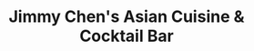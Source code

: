 ---
layout: place
title: "Jimmy Chen's Asian Cuisine & Cocktail Bar"
permalink: /connecticut/east-windsor/jimmy-chen-s-asian-cuisine-cocktail-bar.html
stateAbbr: CT
stateName: Connecticut
cityName: East Windsor
place_id: ChIJS7Lg8vH75okRGOlaQzJg600
photos:
  - name: >-
      places/ChIJS7Lg8vH75okRGOlaQzJg600/photos/AeeoHcL54pwl4HIC0wKcRVRjIWRhb-FpFN6t_cVdonW1MRLGXIQHyKEZ3DTzcicJpa0CIqrmLCOlqWRqUFuo4ZKCMNx948mWzYRLKjiAskOUlHnaUik73XynBNHEAPV21wRCoz8o9AHf3AUTLBTIkLdzpKCgpJCiegsrAl7rmEJkH8gTINWk2IAkdxQUvrPGSYZIiSPduVVb3TvyBGo0MJBGOb9h0GBBkccHYZmQ9CXhtF27PDBK4IzgBAcEFlNoGBFy9N7H4yuFeJWjyVULDw0XxixWi7AU2PBx7dC8m5ET8whXmfnNNsm6klBPLc4yVQhUgPLKuCBL-De6MBXLRY1Qr6eSNIjP_lkCrWF8DV2a0pFQJaW_IYY2Gz4hB8se_xDkBEBS_dEMqitNS6_2xjANz3svXewlL4rgXUAMbxg13dM7Acw-
    widthPx: 4363
    heightPx: 2733
    authorAttributions:
      - displayName: Steve Powell
        uri: https://maps.google.com/maps/contrib/101873597387964100247
        photoUri: >-
          https://lh3.googleusercontent.com/a-/ALV-UjWcgSwNCs2pmhdoH7zM9AFYuyjq7CwOtwu0BLfPM_ft-4Dx7GiS=s100-p-k-no-mo
    flagContentUri: >-
      https://www.google.com/local/imagery/report/?cb_client=maps_api_places.places_api&image_key=!1e10!2sCIHM0ogKEICAgID42-_sqgE&hl=en-US
    googleMapsUri: >-
      https://www.google.com/maps/place//data=!3m4!1e2!3m2!1sCIHM0ogKEICAgID42-_sqgE!2e10!4m2!3m1!1s0x89e6fbf1f2e0b24b:0x4deb6032435ae918
  - name: >-
      places/ChIJS7Lg8vH75okRGOlaQzJg600/photos/AeeoHcKUnVCBZposA2gOwVT2dD8QLh1oVOuZxXTc5Mlfuyejq9pv7Gy0d2jizdGhsEI6lhJVxiVGSgTXC7AGKe9kETxQQhOWBGQHz5SpeHa8sb6eMMGWm2pFBzwdk26oaloEw920Uw8CFxXJdSpFhQcgE9N6pqyZn-s5N9GUsuftpTS7o-uNYTFH40yZC4nnLWfGpxvEzRn195e61d5THvzvUC6aN4zueAqnykR48MVkZ1bKxRMwrYAGqyy7EejFUss5DqDlo-SnNrTRehx6bngijPBh8EIY50eBp7OID3yKRhRyrX2kHHhszgf-hT9kmwEyiOVJTS0uFNag2LOYhWhg7MyddcbcVTZhoDU7V6rrIFO7WxWB_1j4SmqBRkeiz-wNbA3AuPtRbmNMVlQDpYvfJQN7J3BfphCtmDUJdIarmy5P5Q
    widthPx: 3182
    heightPx: 1681
    authorAttributions:
      - displayName: Steve Powell
        uri: https://maps.google.com/maps/contrib/101873597387964100247
        photoUri: >-
          https://lh3.googleusercontent.com/a-/ALV-UjWcgSwNCs2pmhdoH7zM9AFYuyjq7CwOtwu0BLfPM_ft-4Dx7GiS=s100-p-k-no-mo
    flagContentUri: >-
      https://www.google.com/local/imagery/report/?cb_client=maps_api_places.places_api&image_key=!1e10!2sCIHM0ogKEICAgID4u-PKJQ&hl=en-US
    googleMapsUri: >-
      https://www.google.com/maps/place//data=!3m4!1e2!3m2!1sCIHM0ogKEICAgID4u-PKJQ!2e10!4m2!3m1!1s0x89e6fbf1f2e0b24b:0x4deb6032435ae918
  - name: >-
      places/ChIJS7Lg8vH75okRGOlaQzJg600/photos/AeeoHcIlI-cngWg3i7oSKY7SLImOuI0te_jPqJtdkHy1zu3TkOQU0vc_lcI5Yh6XTSFUuXGzIrwwyfZoZfCeTp25T2OxkhZDAg7IptPusoFJ4uICh7_w3jQ03Ht0RLf4qaoyQEYGkhsDxMrY4I37hnyyBzO40VcA-jmm7yyP2eyjsSaEBzEF0vOj0dXLxOtAQ2zVGKF5I4swPwlEehSs3v5TwQ8acFVoLVonzZtk7fw20_MmF7L-K1iIdN2eGe9pNUGZUyB2CWHOuIYstMwCUrDbUDK3oVnbzrZEnJ4202C0rJN4ggYgZ5tdi1DuHZQoIYUaUjQwJ8qTnH3CaR8DY4pYjOy2FWrFnmhB5Og5gNB7qA-IM9SwwR3GrgjS_aapRok8y9dc89TnGgH25aOTzgdGtD8pigJNC_PCaWuKA8QNE2f-WA
    widthPx: 3024
    heightPx: 4032
    authorAttributions:
      - displayName: David Garcia
        uri: https://maps.google.com/maps/contrib/103837092662775829075
        photoUri: >-
          https://lh3.googleusercontent.com/a-/ALV-UjV7ZyahFo_FINtF5EOUqib7n9Tv-r3tNsV_yLMvbi0Riz4VhXCT=s100-p-k-no-mo
    flagContentUri: >-
      https://www.google.com/local/imagery/report/?cb_client=maps_api_places.places_api&image_key=!1e10!2sCIHM0ogKEICAgICPwZmVOA&hl=en-US
    googleMapsUri: >-
      https://www.google.com/maps/place//data=!3m4!1e2!3m2!1sCIHM0ogKEICAgICPwZmVOA!2e10!4m2!3m1!1s0x89e6fbf1f2e0b24b:0x4deb6032435ae918
  - name: >-
      places/ChIJS7Lg8vH75okRGOlaQzJg600/photos/AeeoHcJzgS8WAW19OPpwzruMPsTfy-wJGCbS_UjXW651ichsSAG7ULRH1vX-ftrRKzC7sxJuquPKlC64Udyyx-gl4SLwV36b1_A1dYwoNTrHrQ7P1W9hSKXZqC8vJ89StrPUZYqM2kVoVTyWHyzAMoFgnrmto9ewqFQv2YVSKGCnZF1fKVzpbCjhEIxQHeq2jIb-jF36qVp0Luc2wLDMn7NobX7l28pBeEIKeSATz28u1dRjybDgBZeaBrasUhHlup41D12RjxaELTOR1qtwA-Rm9cK27c5Sd9Ya5zn0GHGrLQzO4W-_1omUG-27zceo76-yEMBdggvq_KtAkMeo7xJodjs3Xh4YOZZ9mJ5VVfVn2HjJXhi2afX7lTfI-U7j2lyuI-6hf1TS7YSi46DSiNcf8z12kEGWp69OpdkkgQ_87MCAg2E
    widthPx: 4032
    heightPx: 3024
    authorAttributions:
      - displayName: Carl O
        uri: https://maps.google.com/maps/contrib/114613195181066148625
        photoUri: >-
          https://lh3.googleusercontent.com/a-/ALV-UjXRDRKMFJu3E3BVCemcZEqo-G1EjxIfMgKks-Jhgeca6W2Tb4KzCw=s100-p-k-no-mo
    flagContentUri: >-
      https://www.google.com/local/imagery/report/?cb_client=maps_api_places.places_api&image_key=!1e10!2sCIHM0ogKEICAgIC_9YPEvAE&hl=en-US
    googleMapsUri: >-
      https://www.google.com/maps/place//data=!3m4!1e2!3m2!1sCIHM0ogKEICAgIC_9YPEvAE!2e10!4m2!3m1!1s0x89e6fbf1f2e0b24b:0x4deb6032435ae918
  - name: >-
      places/ChIJS7Lg8vH75okRGOlaQzJg600/photos/AeeoHcJ-KmcwV-evwz_h_cyvCf1flUUtAKoPShX3fui8qfMddlfftDoKtoxOg41nAU6MrwXn6jdh5e0TAZJZCZ5wBjQTpfeVLbBknY8v3qzfe5pf-bn92LvbgzsE5PMneZjJ2QO9kRfoa6hafaFRieomm9r7qWpGdh2eUFiMgwGhCnDTzjn8NJqTo4WS6IZR6LJLrxOHqoMYPJbz3FZDk9lhd0ohRf7HgjzUZDV6or02CopMXBHxDvuabEm8odGkxsIDvBU7hvmCU3kzPL1ihsCJEbyUvJqpbKy0lWy9J5uBzgwzAfqUV_44ms_tsuV7q7WRtnu8Xni3AnBeenYVCc-Laop6PcschdeKzuF07JIbuGiCG_h7ggUSVF0_9C75rZxnC99oJKOK0eTXx23XwoQiardK79gmOdYFjnuQzaXoWK-AWhBN
    widthPx: 4000
    heightPx: 3000
    authorAttributions:
      - displayName: ERIKA McGEE
        uri: https://maps.google.com/maps/contrib/103452509751317691488
        photoUri: >-
          https://lh3.googleusercontent.com/a/ACg8ocLJwienDhp2sTG8xPohdtQEELvF1zMHn9E6PeKtG4Cc3LxpRg=s100-p-k-no-mo
    flagContentUri: >-
      https://www.google.com/local/imagery/report/?cb_client=maps_api_places.places_api&image_key=!1e10!2sCIHM0ogKEICAgIDh5aekiwE&hl=en-US
    googleMapsUri: >-
      https://www.google.com/maps/place//data=!3m4!1e2!3m2!1sCIHM0ogKEICAgIDh5aekiwE!2e10!4m2!3m1!1s0x89e6fbf1f2e0b24b:0x4deb6032435ae918
  - name: >-
      places/ChIJS7Lg8vH75okRGOlaQzJg600/photos/AeeoHcKTYScHrvxn1i3vaVpbDbs3MJn3FUvMMcrM5lGigKAI03O-puvMmnLOlHB-5jpTlpI1HpagvcrRsc7XAerPxaOoP5f2WvlbHi_rtT8MzRHcZJgKMjI8w26fB-XQxdNzuN8aM3e4WIF3l2fHHnYQy3iuSdUit8COHVzkY3piZhX9iLXcLmEaCbLhE44T2JR21udeAAz7hL1zWOFeu55r39rdUZzrvnMklE6ATTGlGKihpnSNPD9N0Lvpo33BBrq2LxeYqDBoezEhSQ_LL0_p015tf25MVZY9elrMeEk6uV_uvg
    widthPx: 1242
    heightPx: 2688
    authorAttributions:
      - displayName: Jimmy Chen's Asian Cuisine & Cocktail Bar
        uri: https://maps.google.com/maps/contrib/117450109045463199878
        photoUri: >-
          https://lh3.googleusercontent.com/a/ACg8ocLh4e2XXkK98SkDQMNzjGP13b3jo0vYd2r__k44N3o231iayQ=s100-p-k-no-mo
    flagContentUri: >-
      https://www.google.com/local/imagery/report/?cb_client=maps_api_places.places_api&image_key=!1e10!2sAF1QipPhEtFoL8ftJnBvCkpKPOgI1ibP-zmwbob_COwY&hl=en-US
    googleMapsUri: >-
      https://www.google.com/maps/place//data=!3m4!1e2!3m2!1sAF1QipPhEtFoL8ftJnBvCkpKPOgI1ibP-zmwbob_COwY!2e10!4m2!3m1!1s0x89e6fbf1f2e0b24b:0x4deb6032435ae918
  - name: >-
      places/ChIJS7Lg8vH75okRGOlaQzJg600/photos/AeeoHcKsU5e0kXM0_4nOevkELq3AIfdRg5nNtZ0wpxrBOrlssS-gEVKHSYcgOVlJO1y3lQnhvbyqth92GwO-WlSdmyyi7VKTAgeAxJjwJfZ9DQ2O6yF0_7TcvgTZRjTh20XTk6xuegABYERJkpnJoA2LeVuwM31ijka1QzRSVFnLMAUf3Ka_cu1yoTh5lbqaoYqIcCNk7itBgb9f35eXlD32uvM9mxX-hSF7GA0QzieZh8YY59oogVAu_4XYnvsOUctsefQuSYz620UTYKPAO7KRfSEQNFkeA9Pn8JYWTmQZ5hVMmE0IrWLsNW-_2_G8249d5lgi1TjkaoKDEGwT0kQ0wR0XApq96U_lZbQDiiaM7ygX2lY_XUrmQADCRiHNfLAoSJ-l5Ie1II5jHT1gPBsE6mh4wElvtVQ1LZyekbm7MN0GTA
    widthPx: 1920
    heightPx: 1080
    authorAttributions:
      - displayName: David Deschenes
        uri: https://maps.google.com/maps/contrib/117654356772427443746
        photoUri: >-
          https://lh3.googleusercontent.com/a/ACg8ocKwhjdblWdprbKoQO9dP9AuqxGz5pxrkoXcErxeEd4nko7bJw=s100-p-k-no-mo
    flagContentUri: >-
      https://www.google.com/local/imagery/report/?cb_client=maps_api_places.places_api&image_key=!1e10!2sCIHM0ogKEICAgID4oNyWRw&hl=en-US
    googleMapsUri: >-
      https://www.google.com/maps/place//data=!3m4!1e2!3m2!1sCIHM0ogKEICAgID4oNyWRw!2e10!4m2!3m1!1s0x89e6fbf1f2e0b24b:0x4deb6032435ae918
  - name: >-
      places/ChIJS7Lg8vH75okRGOlaQzJg600/photos/AeeoHcJtU59-lb5QbXt4QxNZ8iQbXde_macb6oExEDLEh_83W5RkM2SZRyYAWejRxboN_pjo8FR_R1gXyv_8kAMiXFLkFydbnsXH0nppwBqyzYFrirXvaaqZn_-Qr-Oju1J62V_WgrFeI8PIfBXexUB6TN-kyE4pl05a_1bnc6MBBjEMeY5l1j4ig9PLR6NFSre2IjzJmXr8ReROCzAokPKG0H9UdzdFMqZU7CgjkzyUWy8i2xZTJyhbteKzLm_H6re45mo-dHmZ_kcXI8nRp5kIEW3uXPbC-LruAukikbkJvYQSJri2lZCXFoF86TRN3vpWSTa-oz6BB5ysrrvh9VRGiLsNsTkUjkOos1UXXSq4qbyb86SeVVT6IEOZi_iJXYKCnkeVswwTK4J4pDVP3TRNJ39tW58POsDhveFJw1ob_Vxk4Q
    widthPx: 4000
    heightPx: 2321
    authorAttributions:
      - displayName: Theresa Caruso
        uri: https://maps.google.com/maps/contrib/104273092591730391468
        photoUri: >-
          https://lh3.googleusercontent.com/a-/ALV-UjV-ifkJiJkd09hJB3LnMW_2g7tyZmiAQ382g1FH_KFxW8N4zkYXTA=s100-p-k-no-mo
    flagContentUri: >-
      https://www.google.com/local/imagery/report/?cb_client=maps_api_places.places_api&image_key=!1e10!2sCIHM0ogKEICAgIDaxN-BKg&hl=en-US
    googleMapsUri: >-
      https://www.google.com/maps/place//data=!3m4!1e2!3m2!1sCIHM0ogKEICAgIDaxN-BKg!2e10!4m2!3m1!1s0x89e6fbf1f2e0b24b:0x4deb6032435ae918
  - name: >-
      places/ChIJS7Lg8vH75okRGOlaQzJg600/photos/AeeoHcJt7rwSTEiJB1kNcE_A4LLIOlg0s7-ugAlIIuABYFHupHuY9ZhQx1M7LEn6MC4ltdYJ6eW7VlXK6ywIQXqtKxvT9I1zM8OEHB5FsBwQqLEj_xboFAk0PPwQcGeDs8QBHYF4b_CZZFnwsD48ruJEhIalBofNsKyZZadlVz3gkc-i9NppM2ZB0RuZhumeCBStRJ6luOQKlxvjQbjUFWbW39_8KOjdTmYW5DuvGyOTk0_MYYiT9wEBksZqpfdUzz3WjZG5F6Lj6NZjp4q9FI5ehpZOWHURe01MkOGGLWsJQ_OCu1KLC4LDtx7YDM2HGfvXyIJXdr8aJSI_Zsl5SgwJuUOEaEkZPF9Fgrz9SALUKZptcH0PcR5HMO2A6svru-z7jIlqoEb6SylJflh5C1oMUYWudZcbaUHFtmvnRm465s0lqBlF
    widthPx: 3024
    heightPx: 4032
    authorAttributions:
      - displayName: David Garcia
        uri: https://maps.google.com/maps/contrib/103837092662775829075
        photoUri: >-
          https://lh3.googleusercontent.com/a-/ALV-UjV7ZyahFo_FINtF5EOUqib7n9Tv-r3tNsV_yLMvbi0Riz4VhXCT=s100-p-k-no-mo
    flagContentUri: >-
      https://www.google.com/local/imagery/report/?cb_client=maps_api_places.places_api&image_key=!1e10!2sCIHM0ogKEICAgICPwZmVuAE&hl=en-US
    googleMapsUri: >-
      https://www.google.com/maps/place//data=!3m4!1e2!3m2!1sCIHM0ogKEICAgICPwZmVuAE!2e10!4m2!3m1!1s0x89e6fbf1f2e0b24b:0x4deb6032435ae918
  - name: >-
      places/ChIJS7Lg8vH75okRGOlaQzJg600/photos/AeeoHcIKKrduk_MXBI1WcwukF14fJVdrOqP0ipDtu_mpJ73oZgISEYFkTqVTuAYzvXans8rka0Yc5VEcx_pobJye3HRG7P0YW4Qjnb9-W0Catxtllt4eqTZdWafsEgXnNUfwE_mRvcqux_p9slcrDmzF2We0k-Qh3qPy5yW-UBG5_bCGS4ME0cEGnEZASZO5y272YftncFHC4cH4EC1NqynH1s9_Y_TGETvSIhVN3ABsTaZiZMvSWJbWDCrELsvqkOmHf7ypTjTiqwFzqKjQkh3fdXssZkfM_uIi71s5CkC8stFfyYJGMi1gSuVVSH2_4mJZBJjPSCwwwxitR-XyW0RdoOHEXGxR5WCcBDaiDuiq7U1hV1UjXjKZokH8P2ki4u0WdwOKevppXFOCzBaEwvIlOtI2GjKTtcJoOCp5CSSjlRbxYA
    widthPx: 3024
    heightPx: 4032
    authorAttributions:
      - displayName: Alicia Duffy
        uri: https://maps.google.com/maps/contrib/112314684040184794059
        photoUri: >-
          https://lh3.googleusercontent.com/a-/ALV-UjWCIVwS-IffSRAXnWXGgNmzjMIItfoi3rdv04OF7b0cnF3uJqg-=s100-p-k-no-mo
    flagContentUri: >-
      https://www.google.com/local/imagery/report/?cb_client=maps_api_places.places_api&image_key=!1e10!2sCIHM0ogKEICAgIDr54GNeg&hl=en-US
    googleMapsUri: >-
      https://www.google.com/maps/place//data=!3m4!1e2!3m2!1sCIHM0ogKEICAgIDr54GNeg!2e10!4m2!3m1!1s0x89e6fbf1f2e0b24b:0x4deb6032435ae918
address: US, 122 Prospect Hill Rd, East Windsor, CT 06088, USA
street: US, 122 Prospect Hill Rd
city: East Windsor
state: CT
zip: '06088'
country: USA
neighborhood: null
latitude: '41.929875'
longitude: '-72.604507'
accessibility_options:
  wheelchairAccessibleParking: true
  wheelchairAccessibleEntrance: true
  wheelchairAccessibleRestroom: true
  wheelchairAccessibleSeating: true
business_status: OPERATIONAL
name: Jimmy Chen's Asian Cuisine & Cocktail Bar
google_maps_links:
  directionsUri: >-
    https://www.google.com/maps/dir//''/data=!4m7!4m6!1m1!4e2!1m2!1m1!1s0x89e6fbf1f2e0b24b:0x4deb6032435ae918!3e0
  placeUri: https://maps.google.com/?cid=5614687129442117912
  writeAReviewUri: >-
    https://www.google.com/maps/place//data=!4m3!3m2!1s0x89e6fbf1f2e0b24b:0x4deb6032435ae918!12e1
  reviewsUri: >-
    https://www.google.com/maps/place//data=!4m4!3m3!1s0x89e6fbf1f2e0b24b:0x4deb6032435ae918!9m1!1b1
  photosUri: >-
    https://www.google.com/maps/place//data=!4m3!3m2!1s0x89e6fbf1f2e0b24b:0x4deb6032435ae918!10e5
primary_type: Asian Restaurant
opening_hours:
  regular: null
  current: null
secondary_opening_hours:
  regular:
    weekdayDescriptions: null
    type: null
  current:
    weekdayDescriptions: null
    type: null
phone: (860) 623-8886
price_level: PRICE_LEVEL_MODERATE
price_range: $10 &ndash; $20
rating: '4.3'
rating_count: 575
website: http://jimmychenct.com/
description: null
reviews: null
parking_options: null
payment_options: null
allow_dogs: null
curbside_pickup: null
delivery: null
dine_in: null
good_for_children: null
good_for_groups: null
good_for_sports: null
live_music: null
menu_for_children: null
outdoor_seating: null
reservable: null
restroom: null
serves_beer: null
serves_breakfast: null
serves_brunch: null
serves_cocktails: null
serves_coffee: null
serves_dinner: null
serves_dessert: null
serves_lunch: null
serves_vegetarian_food: null
serves_wine: null
takeout: null

---